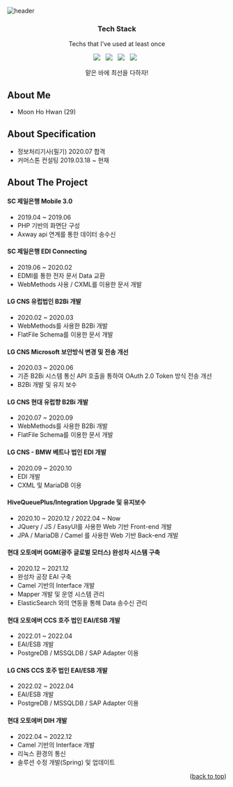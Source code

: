 ![header](https://capsule-render.vercel.app/api?type=waving&color=auto&weight=500&height=300&section=header&text=hohwan%20Moon&fontSize=90&animation=fadeIn&fontAlignY=38&desc=GitHub%20Profile&descAlignY=51&descAlign=62)

<!-- ABOUT ME -->
<h3 align='center'>
    <b>Tech Stack</b>
</h3>
<p align='center'> Techs that I've used at least once </p>
<p align='center'>
    <img src="https://img.shields.io/badge/Java-007396?style=flat-square&logo=java&logoColor=white"/> &nbsp;
    <img src="https://img.shields.io/badge/JavaScript-F7DF1E?style=flat-square&logo=javascript&logoColor=white"/> &nbsp;
    <img src="https://img.shields.io/badge/Spring-6DB33F?style=flat-square&logo=Spring&logoColor=white"/> &nbsp;
    <img src="https://img.shields.io/badge/SpringBoot-6DB33F?style=flat-square&logo=SpringBoot&logoColor=white"/> &nbsp;
</p>

<p align='center'> 맡은 바에 최선을 다하자! </p>

## About Me
* Moon Ho Hwan (29)

## About Specification
* 정보처리기사(필기) 2020.07 합격
* 커머스톤 컨설팅 2019.03.18 ~ 현재

<!-- ABOUT THE PROJECT -->
## About The Project
#### SC 제일은행 Mobile 3.0
* 2019.04 ~ 2019.06
* PHP 기반의 화면단 구성
* Axway api 연계를 통한 데이터 송수신
#### SC 제일은행 EDI Connecting
* 2019.06 ~ 2020.02
* EDMI를 통한 전자 문서 Data 교환
* WebMethods 사용 / CXML를 이용한 문서 개발
#### LG CNS 유럽법인 B2Bi 개발
* 2020.02 ~ 2020.03
* WebMethods를 사용한 B2Bi 개발
* FlatFile Schema를 이용한 문서 개발
#### LG CNS Microsoft 보안방식 변경 및 전송 개선
* 2020.03 ~ 2020.06
* 기존 B2Bi 시스템 통신 API 호출을 통하여 OAuth 2.0 Token 방식 전송 개선
* B2Bi 개발 및 유지 보수 
#### LG CNS 현대 유럽향 B2Bi 개발
* 2020.07 ~ 2020.09
* WebMethods를 사용한 B2Bi 개발
* FlatFile Schema를 이용한 문서 개발
#### LG CNS - BMW 베트나 법인 EDI 개발
* 2020.09 ~ 2020.10
* EDI 개발
* CXML 및 MariaDB 이용
#### HiveQueuePlus/Integration Upgrade 및 유지보수
* 2020.10 ~ 2020.12 / 2022.04 ~ Now
* JQuery / JS / EasyUI를 사용한 Web 기반 Front-end 개발
* JPA / MariaDB / Camel 를 사용한 Web 기반 Back-end 개발
#### 현대 오토에버 GGM(광주 글로벌 모터스) 완성차 시스템 구축
* 2020.12 ~ 2021.12
* 완성차 공장 EAI 구축
* Camel 기반의 Interface 개발
* Mapper 개발 및 운영 시스템 관리
* ElasticSearch 와의 연동을 통해 Data 송수신 관리
#### 현대 오토에버 CCS 호주 법인 EAI/ESB 개발
* 2022.01 ~ 2022.04
* EAI/ESB 개발
* PostgreDB / MSSQLDB / SAP Adapter 이용
#### LG CNS CCS 호주 법인 EAI/ESB 개발
* 2022.02 ~ 2022.04
* EAI/ESB 개발
* PostgreDB / MSSQLDB / SAP Adapter 이용
#### 현대 오토에버 DIH 개발
* 2022.04 ~ 2022.12
* Camel 기반의 Interface 개발
* 리눅스 환경의 통신
* 솔루션 수정 개발(Spring) 및 업데이트

<p align="right">(<a href="#top">back to top</a>)</p>
